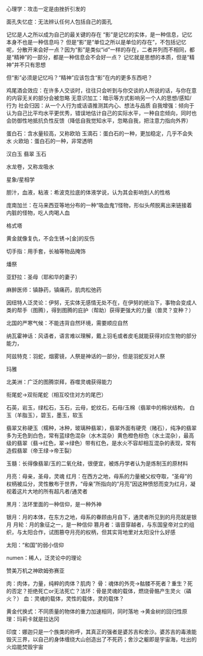 心理学：攻击一定是由挫折引发的

面孔失忆症：无法辨认任何人包括自己的面孔

记忆是人之所以成为自己的最关键的存在
“影”是记忆的实体，是一种信息，记忆本身不也是一种信息吗？
但是“影”是“单位之所以是单位的存在”，不包括记忆呢，分散开来会好一点？因为“影”是类似“id”一样的存在，二者并列而不相同，都是“精神”的一部分，都是一种信息会不会好一点？
记忆就是思想的本质，但是“精神”并不只有思想

但“影”必须是记忆吗？“精神”应该包含“影”在内的更多东西吧？

鸡尾酒会效应：在许多人交谈时，往往只会听到与你交谈的人所说的话，与你在意的内容无关的部分会被忽略
无意识加工：暗示等方式影响另一个人的思想/感知/行为
社会归因：从一个人行为或话语推测其内心、想法与品质
自我增强：倾向于认为自己比平均水平更优秀，错误地估计自己的实际水平，一种自恋倾向，同时也会防御性地抵抗负性反馈（降低自我觉知水平，忽略自我，把注意力指向外界）




蛋白石：含水量较高，又称欧珀
玉滴石：蛋白石的一种，更加稳定，几乎不会失水
火欧珀：蛋白石的一种，非常透明

汉白玉
翡翠
玉石

水龙卷，又称龙吸水

星象/星相学

胆汁，血液，粘液：希波克拉底的体液学说，认为其会影响到人的性格

庞南加兰：在马来西亚等地分布的一种“吸血鬼”/怪物，形似头颅脱离出来链接着内脏的怪物，吃人肉喝人血

格式塔

黄金就像复仇，不会生锈→[金]的反伤



切手指：用手套，长袖等物品掩饰

燔祭

亚舒拉：圣母（耶和华的妻子）

麻醉医师：镇静药，镇痛药，肌肉松弛药

因纽特人泛灵论：伊努，无实体无感情无处不在，在伊努的统治下，事物会变成人类的帮手（图腾），得到图腾的庇护（帮助）获得更强大的力量（兽灵？变种？）

北国的严寒气候：不能违背自然环境，需要顺应自然

纳瓦霍神话：风语者，语言难以理解，戴上羽毛或者皮毛就能获得对应生物的部分能力，

阿兹特克：羽蛇，烟雾镜，人祭是神话的一部分，但是羽蛇反对人祭

玛雅

北美洲：广泛的图腾崇拜，吞噬灵魂获得能力



衔尾蛇→双衔尾蛇（相互咬住对方的尾巴）

石英，岩玉，绿松石，玉石，云母，蛇纹石，石母/玉棉（翡翠中的棉状结构，
白玉（羊脂玉），碧玉，墨玉，软玉

翡翠又称硬玉（糯种，冰种，玻璃种翡翠），翡翠外面有硬壳（赌石），纯净的翡翠多为无色到白色，常有蓝绿色混杂（水木混杂）黄色橙色棕色（水土混杂），最高级的翡翠（翡→红色，翠→绿色）带有红色，是水火不容却相互混杂的表现，常有造假翡翠（帝王绿→帝王裂）

玉髓：长得像翡翠/玉的二氧化硅，很便宜，被炼丹学者认为是炼制玉的原材料

月亮：母亲，圣母，灵魂
红月：在西方之地，母系的力量被父权夺取，“圣母”的权柄被瓜分，灵性散布于世界，“母亲”所指向的“月亮”因这种愤怒而变为红月，凝视着这片大地的所有超凡者/通灵者

黑月：法环里面的一种信仰，是一种外神

银月：月的本体，在东方之地，母系的眷顾由月自下，通灵者所见到的月亮就是银月
月轮：月的象征之一，是一种信仰
篡月者：谐音穿越者，与东国皇帝对立的组织，与太阳合作，试图篡夺月亮的权柄，但其实背地里对太阳没什么好感

太阳：“和国”的弱小信仰

numen：稀人，泛灵论中的理论

赞美万机之神欧姆弥赛亚

肉：肉体，力量，纯粹的肉体？肌肉？
骨：魂体的外壳→骷髅不死者？重生？死的否定？拒绝死亡or无法死亡？法环：骨是灵魂的载体，燃烧骨骼产生灵火（磷火？）
血：灵魂的载体，灵性的载体，灵的载体？

黄金代换式：不同质量的物体的重力加速相同，同时落地
→黄金树的回归性原理：玛莉卡就是拉达冈



印度：娜迦只是一个族类的称呼，其真正的强者是婆苏吉和舍沙。婆苏吉的毒液能毁灭三界，以自己的身体缠绕大山创造出了不死药；舍沙之躯即是宇宙海，吐出的火焰能焚毁宇宙

